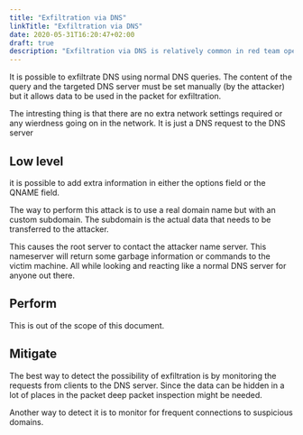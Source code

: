 ```yaml
---
title: "Exfiltration via DNS"
linkTitle: "Exfiltration via DNS"
date: 2020-05-31T16:20:47+02:00
draft: true
description: "Exfiltration via DNS is relatively common in red team operations." 
---
```

It is possible to exfiltrate DNS using normal DNS queries. The content of the query and the targeted DNS server must be set manually (by the attacker) but it allows data to be used in the packet for exfiltration.

The intresting thing is that there are no extra network settings required or any wierdness going on in the network. It is just a DNS request to the DNS server

## Low level
it is possible to add extra information in either the options field or the QNAME field. 

The way to perform this attack is to use a real domain name but with an custom subdomain. The subdomain is the actual data that needs to be transferred to the attacker.

This causes the root server to contact the attacker name server. This nameserver will return some garbage information or commands to the victim machine.
All while looking and reacting like a normal DNS server for anyone out there. 

## Perform
This is out of the scope of this document.


## Mitigate

The best way to detect the possibility of exfiltration is by monitoring the requests from clients to the DNS server.
Since the data can be hidden in a lot of places in the packet deep packet inspection might be needed.

Another way to detect it is to monitor for frequent connections to suspicious domains.

